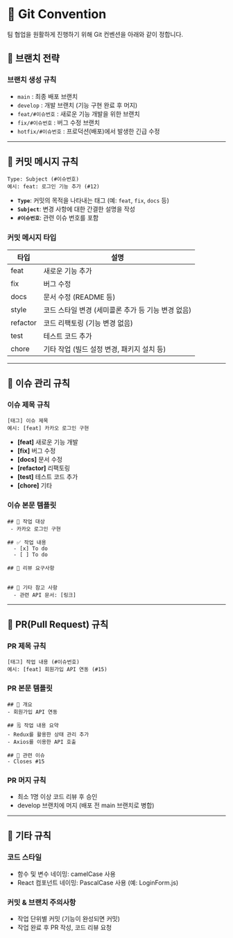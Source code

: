# 🚀 Git Convention

팀 협업을 원활하게 진행하기 위해 Git 컨벤션을 아래와 같이 정합니다.


## 📌 브랜치 전략

### 브랜치 생성 규칙
- `main` : 최종 배포 브랜치
- `develop` : 개발 브랜치 (기능 구현 완료 후 머지)
- `feat/#이슈번호` : 새로운 기능 개발을 위한 브랜치
- `fix/#이슈번호` : 버그 수정 브랜치
- `hotfix/#이슈번호` : 프로덕션(배포)에서 발생한 긴급 수정

---

## 📌 커밋 메시지 규칙
```
Type: Subject (#이슈번호)
예시: feat: 로그인 기능 추가 (#12)
```
- **`Type`**: 커밋의 목적을 나타내는 태그 (예: `feat`, `fix`, `docs` 등)
- **`Subject`**: 변경 사항에 대한 간결한 설명을 작성
- **`#이슈번호`**: 관련 이슈 번호를 포함
    
### 커밋 메시지 타입
| 타입 | 설명 |
|------|------|
| feat | 새로운 기능 추가 |
| fix | 버그 수정 |
| docs | 문서 수정 (README 등) |
| style | 코드 스타일 변경 (세미콜론 추가 등 기능 변경 없음) |
| refactor | 코드 리팩토링 (기능 변경 없음) |
| test | 테스트 코드 추가 |
| chore | 기타 작업 (빌드 설정 변경, 패키지 설치 등) |

---

## 📌 이슈 관리 규칙

### 이슈 제목 규칙
```
[태그] 이슈 제목
예시: [feat] 카카오 로그인 구현
```

- **[feat]** 새로운 기능 개발  
- **[fix]** 버그 수정  
- **[docs]** 문서 수정  
- **[refactor]** 리팩토링  
- **[test]** 테스트 코드 추가  
- **[chore]** 기타  
  
### 이슈 본문 템플릿
```
## 📄 작업 대상
 - 카카오 로그인 구현

## ✅ 작업 내용
  - [x] To do
  - [ ] To do 

## 💬 리뷰 요구사항
	

## 📎 기타 참고 사항
  - 관련 API 문서: [링크]
```
 
---

## 📌 PR(Pull Request) 규칙

### PR 제목 규칙
```
[태그] 작업 내용 (#이슈번호)
예시: [feat] 회원가입 API 연동 (#15)
```

### PR 본문 템플릿
```
## 📌 개요
- 회원가입 API 연동

## 🗒️ 작업 내용 요약
- Redux를 활용한 상태 관리 추가
- Axios를 이용한 API 호출

## 🔗 관련 이슈
- Closes #15
```

### PR 머지 규칙
- 최소 1명 이상 코드 리뷰 후 승인
- develop 브랜치에 머지 (배포 전 main 브랜치로 병합)

---

## 📌 기타 규칙

### 코드 스타일
- 함수 및 변수 네이밍: camelCase 사용
- React 컴포넌트 네이밍: PascalCase 사용 (예: LoginForm.js)

### 커밋 & 브랜치 주의사항
- 작업 단위별 커밋 (기능이 완성되면 커밋)
- 작업 완료 후 PR 작성, 코드 리뷰 요청

